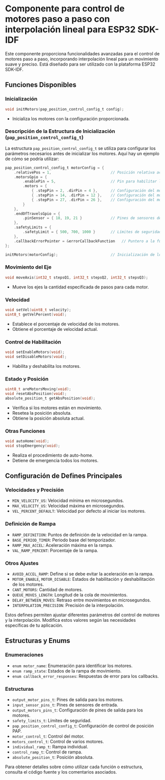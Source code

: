 # Componente para control de motores paso a paso con interpolación lineal para ESP32 SDK-IDF

Este componente proporciona funcionalidades avanzadas para el control de motores paso a paso, incorporando interpolación lineal para un movimiento suave y preciso. Está diseñado para ser utilizado con la plataforma ESP32 SDK-IDF.

## Funciones Disponibles

### Inicialización

```c
void initMotors(pap_position_control_config_t config);
```

- Inicializa los motores con la configuración proporcionada.

### Descripción de la Estructura de Inicialización (`pap_position_control_config_t`)

La estructura `pap_position_control_config_t` se utiliza para configurar los parámetros necesarios antes de inicializar los motores. Aquí hay un ejemplo de cómo se podría utilizar:

```c
pap_position_control_config_t motorConfig = {
    .relativePos = 1,                           // Posición relativa activada
    .motorsGpio = {
        .enablePin = 5,                         // Pin para habilitar los motores
        .motors = {
            { .stepPin = 2, .dirPin = 4 },      // Configuración del motor Q1
            { .stepPin = 14, .dirPin = 12 },    // Configuración del motor Q2
            { .stepPin = 27, .dirPin = 26 },    // Configuración del motor Q3
        }
    },
    .endOfTravelsGpio = {
        .pinSensor = { 18, 19, 21 }             // Pines de sensores de final de recorrido
    },
    .safetyLimits = {
        .safetyLimit = { 500, 700, 1000 }       // Límites de seguridad para los motores
    },
    .callbackErrorPointer = &errorCallbackFunction   // Puntero a la función de manejo de errores
};

initMotors(motorConfig);                        // Inicialización de los motores con la configuración creada
```


### Movimiento del Eje

```c
void moveAxis(int32_t stepsQ1, int32_t stepsQ2, int32_t stepsQ3);
```

- Mueve los ejes la cantidad especificada de pasos para cada motor.

### Velocidad

```c
void setVel(uint8_t velocity);
uint8_t getVelPercent(void);
```

- Establece el porcentaje de velocidad de los motores.
- Obtiene el porcentaje de velocidad actual.

### Control de Habilitación

```c
void setEnableMotors(void);
void setDisableMotors(void);
```

- Habilita y deshabilita los motores.

### Estado y Posición

```c
uint8_t areMotorsMoving(void);
void resetAbsPosition(void);
absolute_position_t getAbsPosition(void);
```

- Verifica si los motores están en movimiento.
- Resetea la posición absoluta.
- Obtiene la posición absoluta actual.

### Otras Funciones

```c
void autoHome(void);
void stopEmergency(void);
```

- Realiza el procedimiento de auto-home.
- Detiene de emergencia todos los motores.

## Configuración de Defines Principales

### Velocidades y Precisión

- `MIN_VELOCITY_US`: Velocidad mínima en microsegundos.
- `MAX_VELOCITY_US`: Velocidad máxima en microsegundos.
- `VEL_PERCENT_DEFAULT`: Velocidad por defecto al iniciar los motores.

### Definición de Rampa

- `RAMP_DEFINITION`: Puntos de definición de la velocidad en la rampa.
- `BASE_PERIOD_TIMER`: Periodo base del temporizador.
- `RAMP_MAX_ACCEL`: Aceleración máxima en la rampa.
- `VAL_RAMP_PERCENT`: Porcentaje de la rampa.

### Otros Ajustes

- `AVOID_ACCEL_RAMP`: Define si se debe evitar la aceleración en la rampa.
- `MOTOR_ENABLE`, `MOTOR_DISABLE`: Estados de habilitación y deshabilitación de los motores.
- `CANT_MOTORS`: Cantidad de motores.
- `QUEUE_MOVES_LENGTH`: Longitud de la cola de movimientos.
- `DELAY_BETWEEN_MOVES`: Retraso entre movimientos en microsegundos.
- `INTERPOLATION_PRECISION`: Precisión de la interpolación.

Estos defines permiten ajustar diferentes parámetros del control de motores y la interpolación. Modifica estos valores según las necesidades específicas de tu aplicación.


## Estructuras y Enums

### Enumeraciones

- `enum motor_name`: Enumeración para identificar los motores.
- `enum ramp_state`: Estados de la rampa de movimiento.
- `enum callback_error_responses`: Respuestas de error para los callbacks.

### Estructuras

- `output_motor_pins_t`: Pines de salida para los motores.
- `input_sensor_pins_t`: Pines de sensores de entrada.
- `output_motors_pins_t`: Configuración de pines de salida para los motores.
- `safety_limits_t`: Límites de seguridad.
- `pap_position_control_config_t`: Configuración de control de posición PAP.
- `motor_control_t`: Control del motor.
- `motors_control_t`: Control de varios motores.
- `individual_ramp_t`: Rampa individual.
- `control_ramp_t`: Control de rampa.
- `absolute_position_t`: Posición absoluta.

Para obtener detalles sobre cómo utilizar cada función o estructura, consulta el código fuente y los comentarios asociados.
